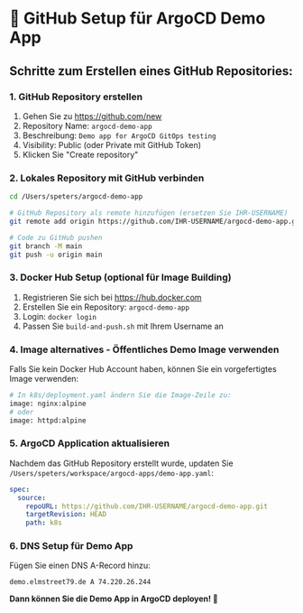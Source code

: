 # 🚀 GitHub Setup für ArgoCD Demo App

## Schritte zum Erstellen eines GitHub Repositories:

### 1. GitHub Repository erstellen
1. Gehen Sie zu https://github.com/new
2. Repository Name: `argocd-demo-app`
3. Beschreibung: `Demo app for ArgoCD GitOps testing`
4. Visibility: Public (oder Private mit GitHub Token)
5. Klicken Sie "Create repository"

### 2. Lokales Repository mit GitHub verbinden
```bash
cd /Users/speters/argocd-demo-app

# GitHub Repository als remote hinzufügen (ersetzen Sie IHR-USERNAME)
git remote add origin https://github.com/IHR-USERNAME/argocd-demo-app.git

# Code zu GitHub pushen
git branch -M main
git push -u origin main
```

### 3. Docker Hub Setup (optional für Image Building)
1. Registrieren Sie sich bei https://hub.docker.com
2. Erstellen Sie ein Repository: `argocd-demo-app`
3. Login: `docker login`
4. Passen Sie `build-and-push.sh` mit Ihrem Username an

### 4. Image alternatives - Öffentliches Demo Image verwenden
Falls Sie kein Docker Hub Account haben, können Sie ein vorgefertigtes Image verwenden:

```bash
# In k8s/deployment.yaml ändern Sie die Image-Zeile zu:
image: nginx:alpine
# oder
image: httpd:alpine
```

### 5. ArgoCD Application aktualisieren
Nachdem das GitHub Repository erstellt wurde, updaten Sie `/Users/speters/workspace/argocd-apps/demo-app.yaml`:

```yaml
spec:
  source:
    repoURL: https://github.com/IHR-USERNAME/argocd-demo-app.git
    targetRevision: HEAD
    path: k8s
```

### 6. DNS Setup für Demo App
Fügen Sie einen DNS A-Record hinzu:
```
demo.elmstreet79.de A 74.220.26.244
```

**Dann können Sie die Demo App in ArgoCD deployen! 🎉**
